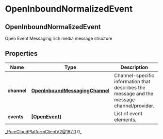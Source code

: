 # OpenInboundNormalizedEvent

## OpenInboundNormalizedEvent
Open Event Messaging rich media message structure

## Properties

|Name | Type | Description | Notes|
|------------ | ------------- | ------------- | -------------|
| **channel** | [**OpenInboundMessagingChannel**](OpenInboundMessagingChannel) | Channel-specific information that describes the message and the message channel/provider. | |
| **events** | [**[OpenEvent]**]([OpenEvent]) | List of event elements. | |



_PureCloudPlatformClientV2@167.0.0_
